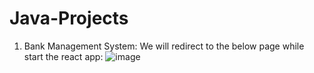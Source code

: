 # Java-Projects
1. Bank Management System:
    We will redirect to the below page while start the react app:
   ![image](https://github.com/Divyaa-Sharmaa/Java-React-Projects/assets/143860828/9894ee2b-6ed0-4151-9ebb-86e22385f8f2)
